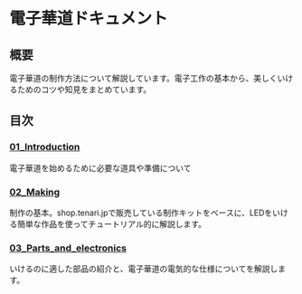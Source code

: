 # 電子華道ドキュメント

## 概要

電子華道の制作方法について解説しています。電子工作の基本から、美しくいけるためのコツや知見をまとめています。

## 目次

### [01_Introduction](01_Introducttion.md)

電子華道を始めるために必要な道具や準備について

### [02_Making](02_Making.md)

制作の基本。shop.tenari.jpで販売している制作キットをベースに、LEDをいける簡単な作品を使ってチュートリアル的に解説します。

### [03_Parts_and_electronics](03_Parts_and_electronics.md)

いけるのに適した部品の紹介と、電子華道の電気的な仕様についてを解説します。